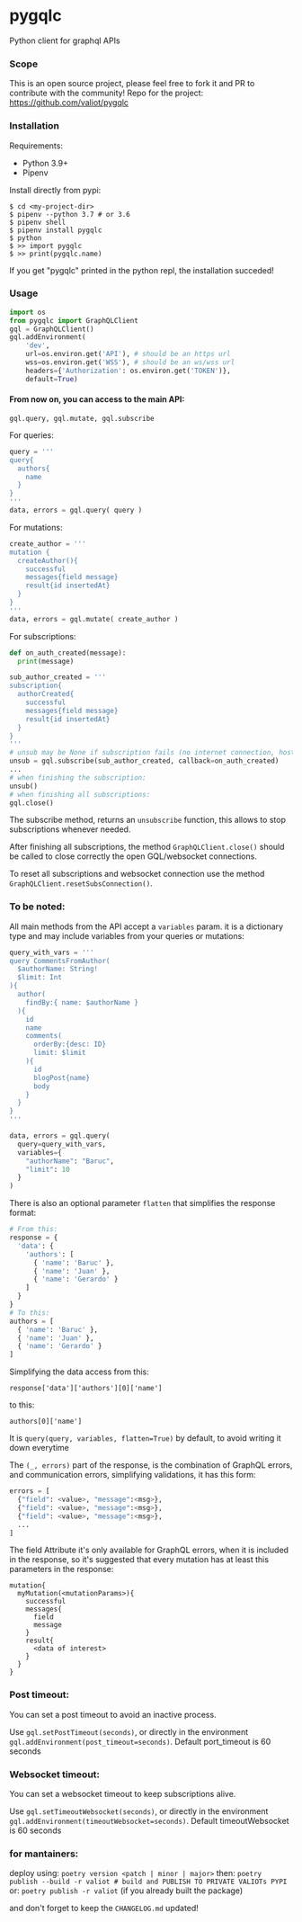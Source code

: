 # pygqlc

Python client for graphql APIs

### Scope

This is an open source project, please feel free to fork it and PR to contribute with the community!
Repo for the project: https://github.com/valiot/pygqlc

### Installation

Requirements:

- Python 3.9+
- Pipenv

Install directly from pypi:

```
$ cd <my-project-dir>
$ pipenv --python 3.7 # or 3.6
$ pipenv shell
$ pipenv install pygqlc
$ python
$ >> import pygqlc
$ >> print(pygqlc.name)
```

If you get "pygqlc" printed in the python repl, the installation succeded!

### Usage

```python
import os
from pygqlc import GraphQLClient
gql = GraphQLClient()
gql.addEnvironment(
    'dev',
    url=os.environ.get('API'), # should be an https url
    wss=os.environ.get('WSS'), # should be an ws/wss url
    headers={'Authorization': os.environ.get('TOKEN')},
    default=True)
```

#### From now on, you can access to the main API:

`gql.query, gql.mutate, gql.subscribe`

For queries:

```python
query = '''
query{
  authors{
    name
  }
}
'''
data, errors = gql.query( query )
```

For mutations:

```python
create_author = '''
mutation {
  createAuthor(){
    successful
    messages{field message}
    result{id insertedAt}
  }
}
'''
data, errors = gql.mutate( create_author )
```

For subscriptions:

```python
def on_auth_created(message):
  print(message)

sub_author_created = '''
subscription{
  authorCreated{
    successful
    messages{field message}
    result{id insertedAt}
  }
}
'''
# unsub may be None if subscription fails (no internet connection, host unreachable, bad subscription doc, etc)
unsub = gql.subscribe(sub_author_created, callback=on_auth_created)
...
# when finishing the subscription:
unsub()
# when finishing all subscriptions:
gql.close()
```

The subscribe method, returns an `unsubscribe` function,
this allows to stop subscriptions whenever needed.

After finishing all subscriptions, the method
`GraphQLClient.close()` should be called to close correctly the open GQL/websocket connections.

To reset all subscriptions and websocket connection use the method `GraphQLClient.resetSubsConnection()`.

### To be noted:

All main methods from the API accept a `variables` param.
it is a dictionary type and may include variables from your queries or mutations:

```python
query_with_vars = '''
query CommentsFromAuthor(
  $authorName: String!
  $limit: Int
){
  author(
    findBy:{ name: $authorName }
  ){
    id
    name
    comments(
      orderBy:{desc: ID}
      limit: $limit
    ){
      id
      blogPost{name}
      body
    }
  }
}
'''

data, errors = gql.query(
  query=query_with_vars,
  variables={
    "authorName": "Baruc",
    "limit": 10
  }
)
```

There is also an optional parameter `flatten` that simplifies the response format:

```python
# From this:
response = {
  'data': {
    'authors': [
      { 'name': 'Baruc' },
      { 'name': 'Juan' },
      { 'name': 'Gerardo' }
    ]
  }
}
# To this:
authors = [
  { 'name': 'Baruc' },
  { 'name': 'Juan' },
  { 'name': 'Gerardo' }
]
```

Simplifying the data access from this:

`response['data']['authors'][0]['name']`

to this:

`authors[0]['name']`

It is `query(query, variables, flatten=True)` by default, to avoid writing it down everytime

The `(_, errors)` part of the response, is the combination of GraphQL errors, and communication errors, simplifying validations, it has this form:

```python
errors = [
  {"field": <value>, "message":<msg>},
  {"field": <value>, "message":<msg>},
  {"field": <value>, "message":<msg>},
  ...
]
```

The field Attribute it's only available for GraphQL errors, when it is included in the response, so it's suggested that every mutation has at least this parameters in the response:

```
mutation{
  myMutation(<mutationParams>){
    successful
    messages{
      field
      message
    }
    result{
      <data of interest>
    }
  }
}
```

### Post timeout:

You can set a post timeout to avoid an inactive process.

Use `gql.setPostTimeout(seconds)`, or directly in the environment `gql.addEnvironment(post_timeout=seconds)`. Default port_timeout is 60 seconds

### Websocket timeout:

You can set a websocket timeout to keep subscriptions alive.

Use `gql.setTimeoutWebsocket(seconds)`, or directly in the environment `gql.addEnvironment(timeoutWebsocket=seconds)`. Default timeoutWebsocket is 60 seconds

### for mantainers:

deploy using:
`poetry version <patch | minor | major>`
then:
`poetry publish --build -r valiot # build and PUBLISH TO PRIVATE VALIOTs PYPI`
or:
`poetry publish -r valiot`
(if you already built the package)

and don't forget to keep the `CHANGELOG.md` updated!
